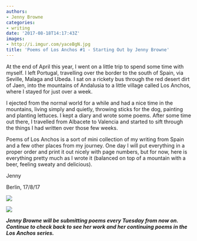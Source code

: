 ```yaml
---
authors:
- Jenny Browne
categories:
- writing
date: '2017-08-18T14:17:43Z'
images:
- http://i.imgur.com/yaceBgN.jpg
title: 'Poems of Los Anchos #1 - Starting Out by Jenny Browne'
---
```

At the end of April this year, I went on a little trip to spend some time with myself. I left Portugal, travelling over the border to the south of Spain, via Seville, Malaga and Ubeda. I sat on a rickety bus through the red desert dirt of Jaen, into the mountains of Andalusia to a little village called Los Anchos, where I stayed for just over a week. 

I ejected from the normal world for a while and had a nice time in the mountains, living simply and quietly, throwing sticks for the dog, painting and planting lettuces. I kept a diary and wrote some poems. After some time out there, I travelled from Albacete to Valencia and started to sift through the things I had written over those few weeks. 

Poems of Los Anchos is a sort of mini collection of my writing from Spain and a few other places from my journey. One day I will put everything in a proper order and print it out nicely with page numbers, but for now, here is everything pretty much as I wrote it (balanced on top of a mountain with a beer, feeling sweaty and delicious).

Jenny

Berlin, 17/8/17

![](http://i.imgur.com/5rmi3Ph.jpg "")

![](http://i.imgur.com/yM0L2zi.jpg "")

_**Jenny Browne will be submitting poems every Tuesday from now on. Continue to check back to see her work and her continuing poems in the Los Anchos series.**_